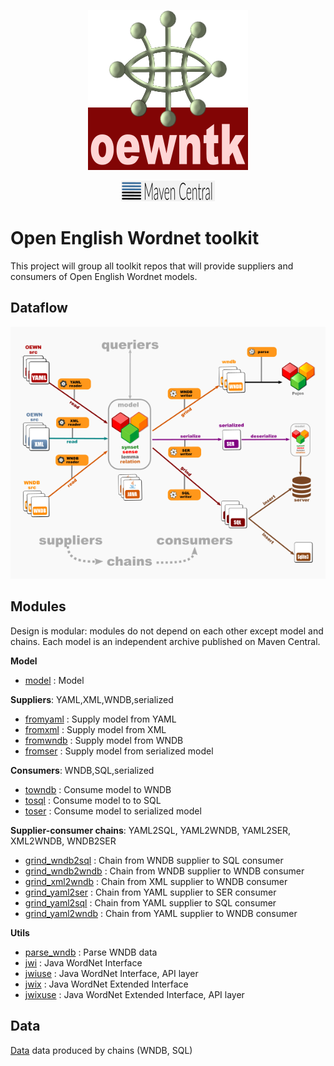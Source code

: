 <p align="center">
<img width="256" src="images/oewntk.png" alt="OEWNTK">
</p>
<p align="center">
<img width="150" src="images/mavencentral.png" alt="Maven Central">
</p>

# Open English Wordnet toolkit

This project will group all toolkit repos that will provide suppliers and consumers of Open English Wordnet models.

## Dataflow

![Dataflow](images/dataflow.png  "Dataflow")

## Modules

Design is modular: modules do not depend on each other except model and chains. Each model is an independent archive published on Maven Central.

**Model**
- [model](http://github.com/oewntk/model) : Model

**Suppliers**: YAML,XML,WNDB,serialized
- [fromyaml](http://github.com/oewntk/fromyaml) : Supply model from YAML
- [fromxml](http://github.com/oewntk/fromxml) : Supply model from XML
- [fromwndb](http://github.com/oewntk/fromwndb) : Supply model from WNDB
- [fromser](http://github.com/oewntk/fromser) : Supply model from serialized model

**Consumers**: WNDB,SQL,serialized
- [towndb](http://github.com/oewntk/towndb)  : Consume model to WNDB
- [tosql](http://github.com/oewntk/tosql) : Consume model to to SQL
- [toser](http://github.com/oewntk/toser) : Consume model to serialized model

**Supplier-consumer chains**: YAML2SQL, YAML2WNDB, YAML2SER, XML2WNDB, WNDB2SER
- [grind_wndb2sql](http://github.com/oewntk/grind_wndb2sql) : Chain from WNDB supplier to SQL consumer
- [grind_wndb2wndb](http://github.com/oewntk/grind_wndb2wndb)  : Chain from WNDB supplier to WNDB consumer
- [grind_xml2wndb](http://github.com/oewntk/grind_xml2wndb)  : Chain from XML supplier to WNDB consumer
- [grind_yaml2ser](http://github.com/oewntk/grind_yaml2ser)  : Chain from YAML supplier to SER consumer
- [grind_yaml2sql](http://github.com/oewntk/grind_yaml2sql)  : Chain from YAML supplier to SQL consumer
- [grind_yaml2wndb](http://github.com/oewntk/grind_yaml2wndb)  : Chain from YAML supplier to WNDB consumer

**Utils**
- [parse_wndb](http://github.com/oewntk/parse_wndb) : Parse WNDB data
- [jwi](http://github.com/oewntk/jwi) : Java WordNet Interface
- [jwiuse](http://github.com/oewntk/jwiuse) : Java WordNet Interface, API layer
- [jwix](http://github.com/oewntk/jwix) : Java WordNet Extended Interface
- [jwixuse](http://github.com/oewntk/jwixuse) : Java WordNet Extended Interface, API layer

## Data
[Data](http://github.com/oewntk/) data produced by chains (WNDB, SQL)
